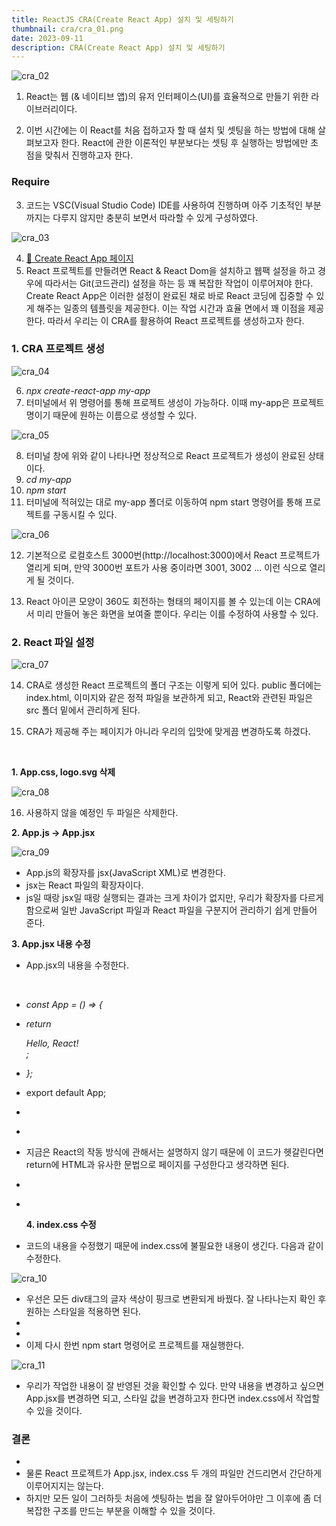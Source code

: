 ```yaml
---
title: ReactJS CRA(Create React App) 설치 및 세팅하기
thumbnail: cra/cra_01.png
date: 2023-09-11
description: CRA(Create React App) 설치 및 세팅하기
---
```


![cra_02](/images/cra/cra_02.png)

1. React는 웹 (& 네이티브 앱)의 유저 인터페이스(UI)를 효율적으로 만들기 위한 라이브러리이다.

2. 이번 시간에는 이 React를 처음 접하고자 할 때 설치 및 셋팅을 하는 방법에 대해 살펴보고자 한다.
   React에 관한 이론적인 부분보다는 셋팅 후 실행하는 방법에만 초점을 맞춰서 진행하고자 한다.

### Require

3. 코드는 VSC(Visual Studio Code) IDE를 사용하여 진행하며 아주 기초적인 부분까지는 다루지 않지만 충분히 보면서 따라할 수 있게 구성하였다.

![cra_03](/images/cra/cra_03.png)

4. [🔗 Create React App 페이지](https://create-react-app.dev/)
5. React 프로젝트를 만들려면 React & React Dom을 설치하고 웹팩 설정을 하고 경우에 따라서는 Git(코드관리) 설정을 하는 등 꽤 복잡한 작업이 이루어져야 한다.
   Create React App은 이러한 설정이 완료된 채로 바로 React 코딩에 집중할 수 있게 해주는 일종의 템플릿을 제공한다.
   이는 작업 시간과 효율 면에서 꽤 이점을 제공한다.
   따라서 우리는 이 CRA를 활용하여 React 프로젝트를 생성하고자 한다.

### 1. CRA 프로젝트 생성

![cra_04](/images/cra/cra_04.png)

6. _npx create-react-app my-app_
7. 터미널에서 위 명령어를 통해 프로젝트 생성이 가능하다.
   이때 my-app은 프로젝트명이기 때문에 원하는 이름으로 생성할 수 있다.

![cra_05](/images/cra/cra_05.png)

8. 터미널 창에 위와 같이 나타나면 정상적으로 React 프로젝트가 생성이 완료된 상태이다.
9. _cd my-app_
10. _npm start_
11. 터미널에 적혀있는 대로 my-app 폴더로 이동하여 npm start 명령어를 통해 프로젝트를 구동시킬 수 있다.

![cra_06](/images/cra/cra_06.png)

12. 기본적으로 로컬호스트 3000번(http://localhost:3000)에서 React 프로젝트가 열리게 되며,
    만약 3000번 포트가 사용 중이라면 3001, 3002 ... 이런 식으로 열리게 될 것이다.

13. React 아이콘 모양이 360도 회전하는 형태의 페이지를 볼 수 있는데 이는 CRA에서 미리 만들어 놓은 화면을 보여줄 뿐이다.
    우리는 이를 수정하여 사용할 수 있다.

### 2. React 파일 설정

![cra_07](/images/cra/cra_07.png)

14. CRA로 생성한 React 프로젝트의 폴더 구조는 이렇게 되어 있다.
    public 폴더에는 index.html, 이미지와 같은 정적 파일을 보관하게 되고, React와 관련된 파일은 src 폴더 밑에서 관리하게 된다.

15. CRA가 제공해 주는 페이지가 아니라 우리의 입맛에 맞게끔 변경하도록 하겠다.

&nbsp;&nbsp;&nbsp;&nbsp;

**1. App.css, logo.svg 삭제**

![cra_08](/images/cra/cra_08.png)

16. 사용하지 않을 예정인 두 파일은 삭제한다.

**2. App.js → App.jsx**

![cra_09](/images/cra/cra_09.png)

- App.js의 확장자를 jsx(JavaScript XML)로 변경한다.
- jsx는 React 파일의 확장자이다.
- js일 때랑 jsx일 때랑 실행되는 결과는 크게 차이가 없지만, 우리가 확장자를 다르게 함으로써 일반 JavaScript 파일과 React 파일을 구분지어 관리하기 쉽게 만들어 준다.

**3. App.jsx 내용 수정**

- App.jsx의 내용을 수정한다.

&nbsp;&nbsp;&nbsp;&nbsp;

- _const App = () => {_
- _return <div>Hello, React!</div>;_
- _};_

- export default App;
- &nbsp;
- &nbsp;
- 지금은 React의 작동 방식에 관해서는 설명하지 않기 때문에 이 코드가 헷갈린다면 return에 HTML과 유사한 문법으로 페이지를 구성한다고 생각하면 된다.

- &nbsp;
- &nbsp;

  **4. index.css 수정**

- 코드의 내용을 수정했기 때문에 index.css에 불필요한 내용이 생긴다.
  다음과 같이 수정한다.

![cra_10](/images/cra/cra_10.png)

- 우선은 모든 div태그의 글자 색상이 핑크로 변환되게 바꿨다.
  잘 나타나는지 확인 후 원하는 스타일을 적용하면 된다.
- &nbsp;
- &nbsp;
- 이제 다시 한번 npm start 명령어로 프로젝트를 재실행한다.

![cra_11](/images/cra/cra_11.png)

- 우리가 작업한 내용이 잘 반영된 것을 확인할 수 있다.
  만약 내용을 변경하고 싶으면 App.jsx를 변경하면 되고, 스타일 값을 변경하고자 한다면 index.css에서 작업할 수 있을 것이다.

### 결론

- &nbsp;
- 물론 React 프로젝트가 App.jsx, index.css 두 개의 파일만 건드리면서 간단하게 이루어지지는 않는다.
- 하지만 모든 일이 그러하듯 처음에 셋팅하는 법을 잘 알아두어야만 그 이후에 좀 더 복잡한 구조를 만드는 부분을 이해할 수 있을 것이다.
